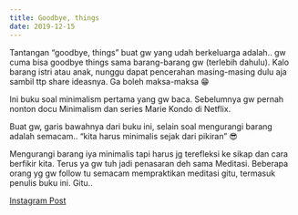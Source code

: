 ```yaml
---
title: Goodbye, things
date: 2019-12-15
---
```

Tantangan “goodbye, things” buat gw yang udah berkeluarga adalah.. gw cuma bisa goodbye things sama barang-barang gw (terlebih dahulu). Kalo barang istri atau anak, nunggu dapat pencerahan masing-masing dulu aja sambil ttp share ideasnya. Ga boleh maksa-maksa  😁

Ini buku soal minimalism pertama yang gw baca. Sebelumnya gw pernah nonton docu Minimalism dan series Marie Kondo di Netflix.

Buat gw, garis bawahnya dari buku ini, selain soal mengurangi barang adalah semacam.. “kita harus minimalis sejak dari pikiran” 😎

Mengurangi barang iya minimalis tapi harus jg terefleksi ke sikap dan cara berfikir kita. Terus ya gw tuh jadi penasaran deh sama Meditasi. Beberapa orang yg gw follow tu semacam mempraktikan meditasi gitu, termasuk penulis buku ini. Gitu..

[Instagram Post](https://www.instagram.com/p/B5HupLfA46r/)


